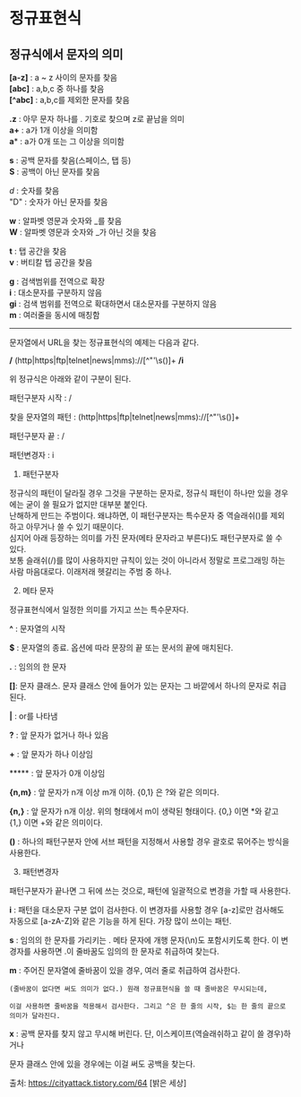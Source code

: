 # 정규표현식

## 정규식에서 문자의 의미
**[a-z]** : a ~ z 사이의 문자를 찾음   
**[abc]** : a,b,c 중 하나를 찾음   
**[^abc]** : a,b,c를 제외한 문자를 찾음    
    
**.z** : 아무 문자 하나를 . 기호로 찾으며 z로 끝남을 의미    
**a+** : a가 1개 이상을 의미함    
**a*** : a가 0개 또는 그 이상을 의미함    
     
**s** : 공백 문자를 찾음(스페이스, 탭 등)    
**S** : 공백이 아닌 문자를 찾음    

*d* : 숫자를 찾음    
"D" : 숫자가 아닌 문자를 찾음    
    
**w** : 알파벳 영문과 숫자와 _를 찾음   
**W** : 알파벳 영문과 숫자와  _가 아닌 것을 찾음   
     
**t** : 탭 공간을 찾음   
**v** : 버티칼 탭 공간을 찾음   
   
**g** : 검색범위를 전역으로 확장   
**i** : 대소문자를 구분하지 않음      
**gi** : 검색 범위를 전역으로 확대하면서 대소문자를 구분하지 않음     
**m** : 여러줄을 동시에 매칭함   
   
***
문자열에서 URL을 찾는 정규표현식의 예제는 다음과 같다.    



**/** (http|https|ftp|telnet|news|mms)://[^\"'\s()]+ **/i**    



위 정규식은 아래와 같이 구분이 된다.   

패턴구분자 시작     : /   

찾을 문자열의 패턴 : (http|https|ftp|telnet|news|mms)://[^\"'\s()]+   
 
패턴구분자 끝       : /   

패턴변경자          : i   





1. 패턴구분자

정규식의 패턴이 달라질 경우 그것을 구분하는 문자로, 정규식 패턴이 하나만 있을 경우에는 굳이 쓸 필요가 없지만 대부분 붙인다.    
난해하게 만드는 주범이다. 왜냐하면, 이 패턴구분자는 특수문자 중 역슬래쉬(\)를 제외하고 아무거나 쓸 수 있기 때문이다.    
심지어 아래 등장하는 의미를 가진 문자(메타 문자라고 부른다)도 패턴구분자로 쓸 수 있다.    
보통 슬래쉬(/)를 많이 사용하지만 규칙이 있는 것이 아니라서 정말로 프로그래밍 하는 사람 마음대로다. 이래저래 헷갈리는 주범 중 하나.





2. 메타 문자   

정규표현식에서 일정한 의미를 가지고 쓰는 특수문자다.   

**^** : 문자열의 시작   

**$** : 문자열의 종료. 옵션에 따라 문장의 끝 또는 문서의 끝에 매치된다.   

**.** : 임의의 한 문자   

**[]**: 문자 클래스. 문자 클래스 안에 들어가 있는 문자는 그 바깥에서 하나의 문자로 취급된다.    

**|** : or를 나타냄   

**?** : 앞 문자가 없거나 하나 있음   

**+** : 앞 문자가 하나 이상임   

***** : 앞 문자가 0개 이상임   

**{n,m}** : 앞 문자가 n개 이상 m개 이하. {0,1} 은 ?와 같은 의미다.   

**{n,}** : 앞 문자가 n개 이상. 위의 형태에서 m이 생략된 형태이다. {0,} 이면 *와 같고 {1,} 이면 +와 같은 의미이다.   

**()** : 하나의 패턴구분자 안에 서브 패턴을 지정해서 사용할 경우 괄호로 묶어주는 방식을 사용한다.   







3. 패턴변경자

패턴구분자가 끝나면 그 뒤에 쓰는 것으로, 패턴에 일괄적으로 변경을 가할 때 사용한다.    



**i** : 패턴을 대소문자 구분 없이 검사한다. 이 변경자를 사용할 경우 [a-z]로만 검사해도 자동으로 [a-zA-Z]와 같은 기능을 하게 된다. 가장 많이 쓰이는 패턴.   

**s** : 임의의 한 문자를 가리키는 . 메타 문자에 개행 문자(\n)도 포함시키도록 한다. 이 변경자를 사용하면 .이 줄바꿈도 임의의 한 문자로 취급하여 찾는다.   

**m** : 주어진 문자열에 줄바꿈이 있을 경우, 여러 줄로 취급하여 검사한다.

    (줄바꿈이 없다면 써도 의미가 없다.) 원래 정규표현식을 쓸 때 줄바꿈은 무시되는데,

    이걸 사용하면 줄바꿈을 적용해서 검사한다. 그리고 ^은 한 줄의 시작, $는 한 줄의 끝으로 의미가 달라진다.    

**x** : 공백 문자를 찾지 않고 무시해 버린다. 단, 이스케이프(역슬래쉬하고 같이 쓸 경우)하거나

   문자 클래스 안에 있을 경우에는 이걸 써도 공백을 찾는다.    



출처: https://cityattack.tistory.com/64 [밝은 세상]
